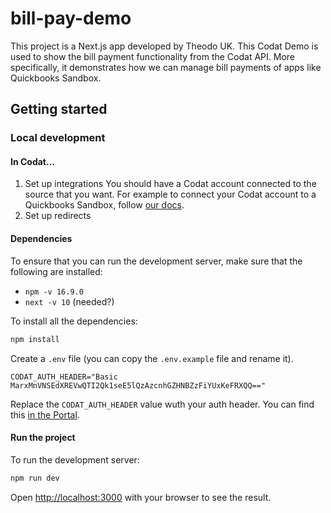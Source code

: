 # bill-pay-demo

This project is a Next.js app developed by Theodo UK. This Codat Demo is used to show the bill payment functionality from the Codat API. More specifically, it demonstrates how we can manage bill payments of apps like Quickbooks Sandbox.

## Getting started

### Local development

#### In Codat...

1. Set up integrations
  You should have a Codat account connected to the source that you want. For example to connect your Codat account to a Quickbooks Sandbox, follow [our docs](https://docs.codat.io/integrations/accounting/quickbooksonline/accounting-quickbooksonline-new-setup).
2. Set up redirects

#### Dependencies

To ensure that you can run the development server, make sure that the following are installed:
- `npm -v 16.9.0`
- `next -v 10` (needed?)

To install all the dependencies:

```bash
npm install
```

Create a `.env` file (you can copy the `.env.example` file and rename it). 

```
CODAT_AUTH_HEADER="Basic MarxMnVNSEdXREVwQTI2Qk1seE5lQzAzcnhGZHNBZzFiYUxKeFRXQQ=="
```

Replace the `CODAT_AUTH_HEADER` value wuth your auth header. You can find this [in the Portal](https://app.codat.io/developers/api-keys).

#### Run the project

To run the development server:

```bash
npm run dev
```

Open [http://localhost:3000](http://localhost:3000) with your browser to see the result.

